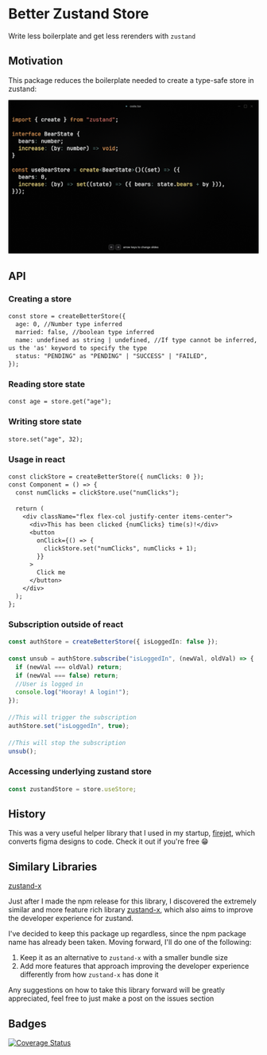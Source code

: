 # Better Zustand Store

Write less boilerplate and get less rerenders with `zustand`

## Motivation

This package reduces the boilerplate needed to create a type-safe store in zustand:

![alt text](https://github.com/PhilipWee/better-zustand-store/raw/next/comparison.gif?raw=true)

## API

### Creating a store
 
```tsx
const store = createBetterStore({
  age: 0, //Number type inferred
  married: false, //boolean type inferred
  name: undefined as string | undefined, //If type cannot be inferred, us the 'as' keyword to specify the type
  status: "PENDING" as "PENDING" | "SUCCESS" | "FAILED",
});
```

### Reading store state

```tsx
const age = store.get("age");
```

### Writing store state

```tsx
store.set("age", 32);
```

### Usage in react

```tsx
const clickStore = createBetterStore({ numClicks: 0 });
const Component = () => {
  const numClicks = clickStore.use("numClicks");

  return (
    <div className="flex flex-col justify-center items-center">
      <div>This has been clicked {numClicks} time(s)!</div>
      <button
        onClick={() => {
          clickStore.set("numClicks", numClicks + 1);
        }}
      >
        Click me
      </button>
    </div>
  );
};
```

### Subscription outside of react

```ts
const authStore = createBetterStore({ isLoggedIn: false });

const unsub = authStore.subscribe("isLoggedIn", (newVal, oldVal) => {
  if (newVal === oldVal) return;
  if (newVal === false) return;
  //User is logged in
  console.log("Hooray! A login!");
});

//This will trigger the subscription
authStore.set("isLoggedIn", true);

//This will stop the subscription
unsub();
```

### Accessing underlying zustand store

```ts
const zustandStore = store.useStore;
```

## History

This was a very useful helper library that I used in my startup, [firejet](https://www.firejet.io), which converts figma designs to code. Check it out if you're free 😁

## Similary Libraries

[zustand-x](https://github.com/udecode/zustand-x)

Just after I made the npm release for this library, I discovered the extremely similar and more feature rich library [zustand-x](https://github.com/udecode/zustand-x), which also aims to improve the developer experience for zustand.

I've decided to keep this package up regardless, since the npm package name has already been taken. Moving forward, I'll do one of the following:

1. Keep it as an alternative to `zustand-x` with a smaller bundle size
2. Add more features that approach improving the developer experience differently from how `zustand-x` has done it

Any suggestions on how to take this library forward will be greatly appreciated, feel free to just make a post on the issues section

## Badges

[![Coverage Status](https://coveralls.io/repos/github/PhilipWee/better-zustand-store/badge.svg?branch=main)](https://coveralls.io/github/PhilipWee/better-zustand-store?branch=main)
